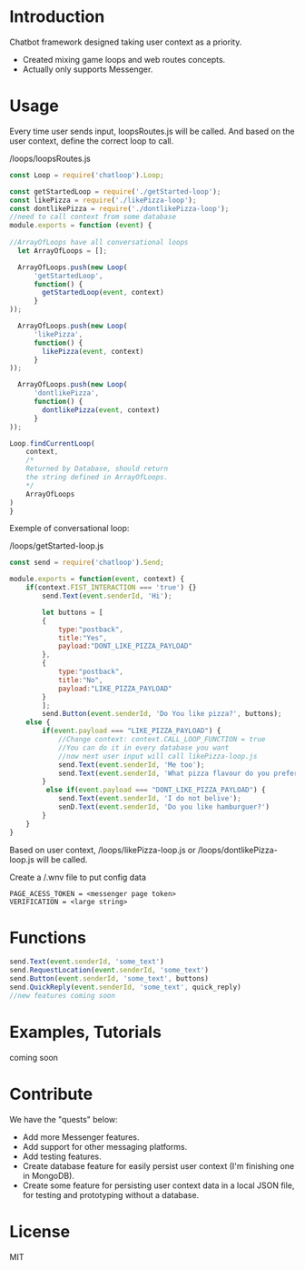 # Introduction

Chatbot framework designed taking user context as a priority. 
* Created mixing game loops and web routes concepts.
* Actually only supports Messenger.

# Usage

Every time user sends input, loopsRoutes.js will be called. And based on the user context, define the correct loop to call. 

/loops/loopsRoutes.js
```js
const Loop = require('chatloop').Loop;

const getStartedLoop = require('./getStarted-loop');
const likePizza = require('./likePizza-loop');
const dontlikePizza = require('./dontlikePizza-loop');
//need to call context from some database
module.exports = function (event) {
    
//ArrayOfLoops have all conversational loops
  let ArrayOfLoops = [];

  ArrayOfLoops.push(new Loop(
      'getStartedLoop',
      function() {
        getStartedLoop(event, context)
      }
));

  ArrayOfLoops.push(new Loop(
      'likePizza',
      function() {
        likePizza(event, context)
      }
));

  ArrayOfLoops.push(new Loop(
      'dontlikePizza',
      function() {
        dontlikePizza(event, context)
      }
));

Loop.findCurrentLoop(
    context,
    /*
    Returned by Database, should return
    the string defined in ArrayOfLoops.
    */  
    ArrayOfLoops
)
}
```

Exemple of conversational loop:

/loops/getStarted-loop.js
```js
const send = require('chatloop').Send;

module.exports = function(event, context) {
    if(context.FIST_INTERACTION === 'true') {}
        send.Text(event.senderId, 'Hi');

        let buttons = [
        {
            type:"postback",
            title:"Yes",
            payload:"DONT_LIKE_PIZZA_PAYLOAD"
        },
        {
            type:"postback",
            title:"No",
            payload:"LIKE_PIZZA_PAYLOAD"
        }
        ];
        send.Button(event.senderId, 'Do You like pizza?', buttons);
    else {
        if(event.payload === "LIKE_PIZZA_PAYLOAD") {
            //Change context: context.CALL_LOOP_FUNCTION = true
            //You can do it in every database you want
            //now next user input will call likePizza-loop.js
            send.Text(event.senderId, 'Me too');
            send.Text(event.senderId, 'What pizza flavour do you prefer?');
        }
         else if(event.payload === "DONT_LIKE_PIZZA_PAYLOAD") {
            send.Text(event.senderId, 'I do not belive');
            senD.Text(event.senderId, 'Do you like hamburguer?')
        }
    }
}
```
Based on user context, /loops/likePizza-loop.js or 
/loops/dontlikePizza-loop.js will be called. 


Create a /.wnv file to put config data
```.env
PAGE_ACESS_TOKEN = <messenger page token>
VERIFICATION = <large string>
```


# Functions
```js
send.Text(event.senderId, 'some_text')
send.RequestLocation(event.senderId, 'some_text')
send.Button(event.senderId, 'some_text', buttons)
send.QuickReply(event.senderId, 'some_text', quick_reply)
//new features coming soon
```


# Examples, Tutorials
coming soon

# Contribute
We have the "quests" below: 
* Add more Messenger features.
* Add support for other messaging platforms.
* Add testing features.
* Create database feature for easily persist user context
(I'm finishing one in MongoDB).   
* Create some feature for persisting user context data in a local JSON file, for testing and prototyping without a database.

# License

MIT